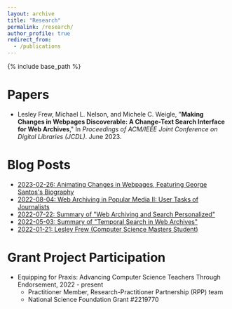 ```yaml
---
layout: archive
title: "Research"
permalink: /research/
author_profile: true
redirect_from:
  - /publications
---
```


{% include base_path %}

Papers
======
* Lesley Frew, Michael L. Nelson, and Michele C. Weigle, "__Making Changes in Webpages Discoverable: A Change-Text Search Interface for Web Archives__," In _Proceedings of ACM/IEEE Joint Conference on Digital Libraries (JCDL)_. June 2023. 

Blog Posts
======
* [2023-02-26: Animating Changes in Webpages, Featuring George Santos's Biography](https://ws-dl.blogspot.com/2023/02/2023-02-26-animating-changes-in.html)
* [2022-08-04: Web Archiving in Popular Media II: User Tasks of Journalists](https://ws-dl.blogspot.com/2022/08/2022-08-04-web-archiving-in-popular.html)
* [2022-07-22: Summary of "Web Archiving and Search Personalized"](https://ws-dl.blogspot.com/2022/07/2022-07-22-summary-of-web-archiving-and.html)
* [2022-05-03: Summary of "Temporal Search in Web Archives"](https://ws-dl.blogspot.com/2022/05/2022-05-03-summary-of-temporal-search.html)
* [2022-01-21: Lesley Frew (Computer Science Masters Student)](https://ws-dl.blogspot.com/2022/01/2022-01-21-lesley-frew-computer-science.html)

Grant Project Participation
======
* Equipping for Praxis: Advancing Computer Science Teachers Through Endorsement, 2022 - present
  * Practitioner Member, Research-Practitioner Partnership (RPP) team
  * National Science Foundation Grant #2219770
